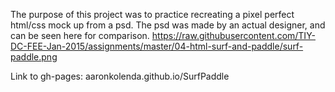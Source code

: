 The purpose of this project was to practice recreating a pixel perfect html/css mock up from a psd. The psd was made by an actual designer, and can be seen here for comparison. https://raw.githubusercontent.com/TIY-DC-FEE-Jan-2015/assignments/master/04-html-surf-and-paddle/surf-paddle.png 

Link to gh-pages: aaronkolenda.github.io/SurfPaddle